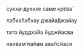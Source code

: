 сукха-дух̣кхе саме кр̣тва̄

ла̄бха̄ла̄бхау джайа̄джайау

тато йуддха̄йа йуджйасва

наивам̇ па̄пам ава̄псйаси